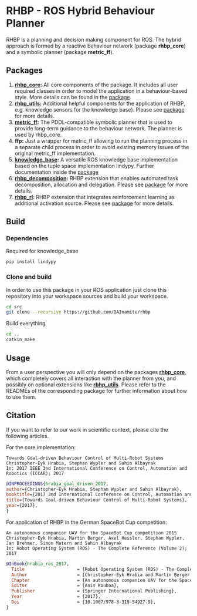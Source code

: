 # RHBP - ROS Hybrid Behaviour Planner

RHBP is a planning and decision making component for ROS. The hybrid approach is formed by a reactive behaviour network (package **rhbp_core**) and a symbolic planner (package **metric_ff**).

## Packages

1. **[rhbp_core](rhbp_core/README.md):** All core components of the package. It includes all user required classes in order to model the application in a behaviour-based style. More details can be found in the [package](rhbp_core/README.md).
2. **[rhbp_utils](rhbp_utils/README.md):** Additional helpful components for the application of RHBP, e.g. knowledge sensors for the knowledge base). Please see [package](rhbp_utils/README.md) for more details.
3. **[metric_ff](metric_ff/README.md):** The PDDL-compatible symbolic planner that is used to provide long-term guidance to the behaviour network. The planner is used by rhbp_core.
4. **ffp:** Just a wrapper for metric_ff allowing to run the planning process in a separate child process in order to avoid existing memory issues of the original metric_ff implementation.
5. **[knowledge_base](knowledge_base/README.md):** A versatile ROS knowledge base implementation based on the tuple space implementation lindypy. Further documentation inside the [package](knowledge_base/README.md)
6. **[rhbp_decomposition](rhbp_decomposition/README.md):** RHBP extension that enables automated task decomposition, allocation and delegation. Please see [package](rhbp_decomposition/README.md) for more details.
6. **[rhbp_rl](rhbp_rl/README.md):** RHBP extension that integrates reinforcement learning as additional activation source. Please see [package](rhbp_rl/README.md) for more details.

## Build

### Dependencies

Required for knowledge_base

```bash
pip install lindypy

```

### Clone and build

In order to use this package in your ROS application just clone this repository into your workspace sources and build your workspace.

```bash
cd src
git clone --recursive https://github.com/DAInamite/rhbp
```

Build everything

```bash
cd ..
catkin_make
```

## Usage
From a user perspective you will only depend on the packages **[rhbp_core](rhbp_core/README.md)**, which completely covers all interaction with the planner from you, and possibly on optional extensions like **[rbhp_utils](rhbp_utils/README.md)**. Please refer to the READMEs of the corresponding package for further information about how to use them.

## Citation
If you want to refer to our work in scientific context, please cite the following articles.

For the core implementation:

```
Towards Goal-driven Behaviour Control of Multi-Robot Systems
Christopher-Eyk Hrabia, Stephan Wypler and Sahin Albayrak
In: 2017 IEEE 3nd International Conference on Control, Automation and Robotics (ICCAR); 2017
```

```bibtex
@INPROCEEDINGS{hrabia_goal_driven_2017,
author={Christopher-Eyk Hrabia, Stephan Wypler and Sahin Albayrak},
booktitle={2017 3nd International Conference on Control, Automation and Robotics (ICCAR)},
title={Towards Goal-driven Behaviour Control of Multi-Robot Systems},
year={2017},
}
```

For application of RHBP in the German SpaceBot Cup competition:

```
An autonomous companion UAV for the SpaceBot Cup competition 2015
Christopher-Eyk Hrabia, Martin Berger, Axel Hessler, Stephan Wypler, Jan Brehmer, Simon Matern and Sahin Albayrak
In: Robot Operating System (ROS) - The Complete Reference (Volume 2); 2017
```

```bibtex
@InBook{hrabia_ros_2017,
  Title                    = {Robot Operating System (ROS) - The Complete Reference (Volume 2)},
  Author                   = {Christopher-Eyk Hrabia and Martin Berger and Axel Hessler and Stephan Wypler and Jan Brehmer and Simon Matern and Sahin Albayrak},
  Chapter                  = {An autonomous companion UAV for the SpaceBot Cup competition 2015},
  Editor                   = {Anis Koubaa},
  Publisher                = {Springer International Publishing},
  Year                     = {2017},
  Doi                      = {10.1007/978-3-319-54927-9},
}
```
